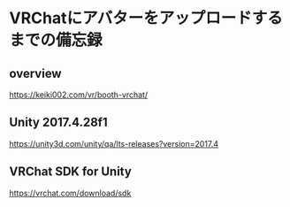 # VRChatにアバターをアップロードするまでの備忘録  

##  overview  
https://keiki002.com/vr/booth-vrchat/  
## Unity 2017.4.28f1  
https://unity3d.com/unity/qa/lts-releases?version=2017.4  
## VRChat SDK for Unity  
https://vrchat.com/download/sdk
